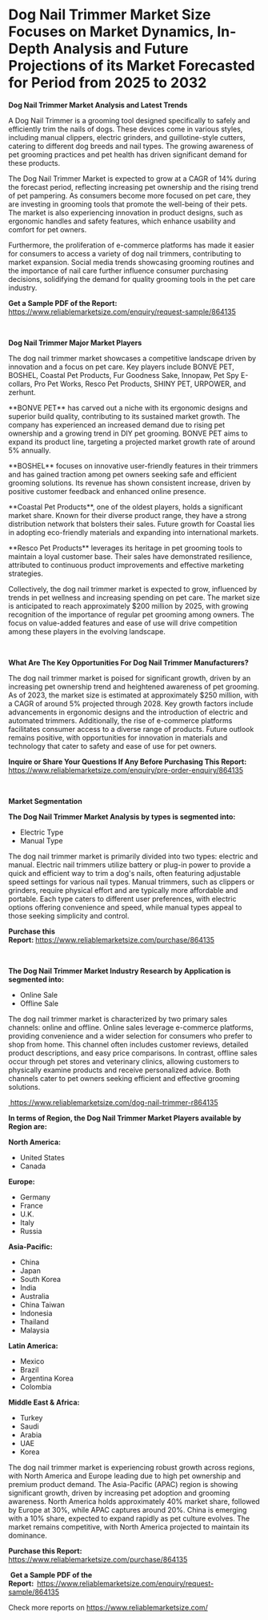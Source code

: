 <p><h1>Dog Nail Trimmer Market Size Focuses on Market Dynamics, In-Depth Analysis and Future Projections of its Market Forecasted for Period from 2025 to 2032</h1></p><p><strong>Dog Nail Trimmer Market Analysis and Latest Trends</strong></p>
<p><p>A Dog Nail Trimmer is a grooming tool designed specifically to safely and efficiently trim the nails of dogs. These devices come in various styles, including manual clippers, electric grinders, and guillotine-style cutters, catering to different dog breeds and nail types. The growing awareness of pet grooming practices and pet health has driven significant demand for these products.</p><p>The Dog Nail Trimmer Market is expected to grow at a CAGR of 14% during the forecast period, reflecting increasing pet ownership and the rising trend of pet pampering. As consumers become more focused on pet care, they are investing in grooming tools that promote the well-being of their pets. The market is also experiencing innovation in product designs, such as ergonomic handles and safety features, which enhance usability and comfort for pet owners.</p><p>Furthermore, the proliferation of e-commerce platforms has made it easier for consumers to access a variety of dog nail trimmers, contributing to market expansion. Social media trends showcasing grooming routines and the importance of nail care further influence consumer purchasing decisions, solidifying the demand for quality grooming tools in the pet care industry.</p></p>
<p><strong>Get a Sample PDF of the Report:&nbsp;</strong> <a href="https://www.reliablemarketsize.com/enquiry/request-sample/864135?utm_campaign=1911&utm_medium=2&utm_source=Github&utm_content=ia&utm_term=08022025&utm_id=dog-nail-trimmer">https://www.reliablemarketsize.com/enquiry/request-sample/864135</a></p>
<p>&nbsp;</p>
<p><strong>Dog Nail Trimmer Major Market Players</strong></p>
<p><p>The dog nail trimmer market showcases a competitive landscape driven by innovation and a focus on pet care. Key players include BONVE PET, BOSHEL, Coastal Pet Products, Fur Goodness Sake, Innopaw, Pet Spy E-collars, Pro Pet Works, Resco Pet Products, SHINY PET, URPOWER, and zerhunt.</p><p>**BONVE PET** has carved out a niche with its ergonomic designs and superior build quality, contributing to its sustained market growth. The company has experienced an increased demand due to rising pet ownership and a growing trend in DIY pet grooming. BONVE PET aims to expand its product line, targeting a projected market growth rate of around 5% annually.</p><p>**BOSHEL** focuses on innovative user-friendly features in their trimmers and has gained traction among pet owners seeking safe and efficient grooming solutions. Its revenue has shown consistent increase, driven by positive customer feedback and enhanced online presence.</p><p>**Coastal Pet Products**, one of the oldest players, holds a significant market share. Known for their diverse product range, they have a strong distribution network that bolsters their sales. Future growth for Coastal lies in adopting eco-friendly materials and expanding into international markets.</p><p>**Resco Pet Products** leverages its heritage in pet grooming tools to maintain a loyal customer base. Their sales have demonstrated resilience, attributed to continuous product improvements and effective marketing strategies.</p><p>Collectively, the dog nail trimmer market is expected to grow, influenced by trends in pet wellness and increasing spending on pet care. The market size is anticipated to reach approximately $200 million by 2025, with growing recognition of the importance of regular pet grooming among owners. The focus on value-added features and ease of use will drive competition among these players in the evolving landscape.</p></p>
<p>&nbsp;</p>
<p><strong>What Are The Key Opportunities For Dog Nail Trimmer Manufacturers?</strong></p>
<p><p>The dog nail trimmer market is poised for significant growth, driven by an increasing pet ownership trend and heightened awareness of pet grooming. As of 2023, the market size is estimated at approximately $250 million, with a CAGR of around 5% projected through 2028. Key growth factors include advancements in ergonomic designs and the introduction of electric and automated trimmers. Additionally, the rise of e-commerce platforms facilitates consumer access to a diverse range of products. Future outlook remains positive, with opportunities for innovation in materials and technology that cater to safety and ease of use for pet owners.</p></p>
<p><strong>Inquire or Share Your Questions If Any Before Purchasing This Report:</strong> <a href="https://www.reliablemarketsize.com/enquiry/pre-order-enquiry/864135?utm_campaign=1911&utm_medium=2&utm_source=Github&utm_content=ia&utm_term=08022025&utm_id=dog-nail-trimmer">https://www.reliablemarketsize.com/enquiry/pre-order-enquiry/864135</a></p>
<p>&nbsp;</p>
<p><strong>Market Segmentation</strong></p>
<p><strong>The Dog Nail Trimmer Market Analysis by types is segmented into:</strong></p>
<p><ul><li>Electric Type</li><li>Manual Type</li></ul></p>
<p><p>The dog nail trimmer market is primarily divided into two types: electric and manual. Electric nail trimmers utilize battery or plug-in power to provide a quick and efficient way to trim a dog's nails, often featuring adjustable speed settings for various nail types. Manual trimmers, such as clippers or grinders, require physical effort and are typically more affordable and portable. Each type caters to different user preferences, with electric options offering convenience and speed, while manual types appeal to those seeking simplicity and control.</p></p>
<p><strong>Purchase this Report:&nbsp;</strong><a href="https://www.reliablemarketsize.com/purchase/864135?utm_campaign=1911&utm_medium=2&utm_source=Github&utm_content=ia&utm_term=08022025&utm_id=dog-nail-trimmer">https://www.reliablemarketsize.com/purchase/864135</a></p>
<p>&nbsp;</p>
<p><strong>The Dog Nail Trimmer Market Industry Research by Application is segmented into:</strong></p>
<p><ul><li>Online Sale</li><li>Offline Sale</li></ul></p>
<p><p>The dog nail trimmer market is characterized by two primary sales channels: online and offline. Online sales leverage e-commerce platforms, providing convenience and a wider selection for consumers who prefer to shop from home. This channel often includes customer reviews, detailed product descriptions, and easy price comparisons. In contrast, offline sales occur through pet stores and veterinary clinics, allowing customers to physically examine products and receive personalized advice. Both channels cater to pet owners seeking efficient and effective grooming solutions.</p></p>
<p><a href="https://www.reliablemarketsize.com/dog-nail-trimmer-r864135?utm_campaign=1911&utm_medium=2&utm_source=Github&utm_content=ia&utm_term=08022025&utm_id=dog-nail-trimmer">&nbsp;https://www.reliablemarketsize.com/dog-nail-trimmer-r864135</a></p>
<p><strong>In terms of Region, the Dog Nail Trimmer Market Players available by Region are:</strong></p>
<p>
    <p> <strong> North America: </strong>
        <ul>
            <li>United States</li>
            <li>Canada</li>
        </ul>
        </p> 
    <p> <strong> Europe: </strong>
        <ul>
            <li>Germany</li>
            <li>France</li>
            <li>U.K.</li>
            <li>Italy</li>
            <li>Russia</li>
        </ul>
        </p> 
    <p> <strong> Asia-Pacific: </strong>
        <ul>
            <li>China</li>
            <li>Japan</li>
            <li>South Korea</li>
            <li>India</li>
            <li>Australia</li>
            <li>China Taiwan</li>
            <li>Indonesia</li>
            <li>Thailand</li>
            <li>Malaysia</li>
        </ul>
        </p> 
    <p> <strong> Latin America: </strong>
        <ul>
            <li>Mexico</li>
            <li>Brazil</li>
            <li>Argentina Korea</li>
            <li>Colombia</li>
        </ul>
        </p> 
    <p> <strong> Middle East & Africa: </strong>
        <ul>
            <li>Turkey</li>
            <li>Saudi</li>
            <li>Arabia</li>
            <li>UAE</li>
            <li>Korea</li>
        </ul>
    </p>
    </p>
<p><p>The dog nail trimmer market is experiencing robust growth across regions, with North America and Europe leading due to high pet ownership and premium product demand. The Asia-Pacific (APAC) region is showing significant growth, driven by increasing pet adoption and grooming awareness. North America holds approximately 40% market share, followed by Europe at 30%, while APAC captures around 20%. China is emerging with a 10% share, expected to expand rapidly as pet culture evolves. The market remains competitive, with North America projected to maintain its dominance.</p></p>
<p><strong>Purchase this Report: </strong><a href="https://www.reliablemarketsize.com/purchase/864135?utm_campaign=1911&utm_medium=2&utm_source=Github&utm_content=ia&utm_term=08022025&utm_id=dog-nail-trimmer">https://www.reliablemarketsize.com/purchase/864135</a></p>
<p>&nbsp;<strong>Get a Sample PDF of the Report:&nbsp;&nbsp;</strong><a href="https://www.reliablemarketsize.com/enquiry/request-sample/864135?utm_campaign=1911&utm_medium=2&utm_source=Github&utm_content=ia&utm_term=08022025&utm_id=dog-nail-trimmer">https://www.reliablemarketsize.com/enquiry/request-sample/864135</a></p>
<p><strong></strong></p>
<p>Check more reports on <a href="https://www.reliablemarketsize.com/?utm_campaign=1911&utm_medium=2&utm_source=Github&utm_content=ia&utm_term=08022025&utm_id=dog-nail-trimmer">https://www.reliablemarketsize.com/</a></p>
